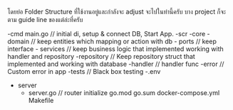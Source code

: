 
โดยย่อ Folder Structure ที่ใช้งานอยู่และกำลังจะ adjust จะไปในท่านี้ครับ
บาง project ก็จะตาม guide line ของแต่ล่ะที่ครับ

-cmd
  main.go // initial di, setup & connect DB, Start App.
-scr
  -core 
    - domain // keep entities which mapping or action with db
    - ports // keep interface
    - services // keep business logic that implemented working with handler and repository
  -repository // Keep repository struct that implemented and working with database
  -handler // handler func
  -error // Custom error in app
  -tests // Black box testing
-.env
- server
  - server.go // router initialize
go.mod
go.sum
docker-compose.yml
Makefile
